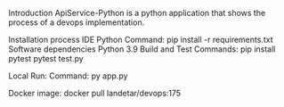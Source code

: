 Introduction
ApiService-Python is a python application that shows the process of a devops implementation.

Installation process
IDE Python
Command:
pip install -r requirements.txt
Software dependencies
Python 3.9
Build and Test
Commands:
pip install pytest
pytest test.py

Local Run:
Command:
py app.py

Docker image:
docker pull landetar/devops:175
